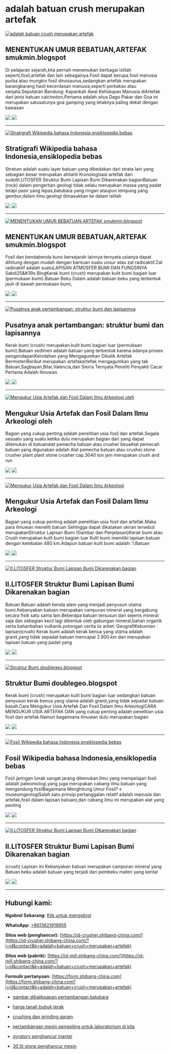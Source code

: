 # adalah batuan crush merupakan artefak

<a href="https://swt.shibang-china.com/?l=id&img&k=adalah+batuan+crush+merupakan+artefak" target="_blank">![adalah batuan crush merupakan artefak](http://static.shibang-china.com/all-800x300/1230.jpg)</a>

## MENENTUKAN UMUR BEBATUAN,ARTEFAK smukmin.blogspot
Di pelajaran sejarah,kita pernah menemukan berbagai istilah seperti,fosil,artefak dan lain sebagainya.Fosil dapat berupa fosil manusia purba atau mungkin fosil dinosaurus,sedangkan artefak merupakan barangbarang hasil kecerdasan manusia,seperti perkakas atau senjata.Seputaran Bandung: Kapankah Awal Kehidupan Manusia diArtefak dari jenis batuan calchedon,Pertama adalah situs Dago Pakar dan Goa ini merupakan satusatunya goa gamping yang letaknya paling dekat dengan kawasan


<a href="https://whatsapp.shibangsoft.com/WhatsApp.php" target="_blank" title="WhatsApp">![](http://static.shibang-china.com/icon/whatsapp.png)</a> <a href="https://swt.shibang-china.com/?l=id&icon&k=adalah+batuan+crush+merupakan+artefak" target="_blank">![](http://static.shibang-china.com/icon/chat-id.png)</a>

---

<a href="https://swt.shibang-china.com/?l=id&img&k=adalah+batuan+crush+merupakan+artefak" target="_blank">![Stratigrafi Wikipedia bahasa Indonesia,ensiklopedia bebas](http://static.shibang-china.com/all-800x300/941.jpg)</a>

## Stratigrafi Wikipedia bahasa Indonesia,ensiklopedia bebas
Stratum adalah suatu layer batuan yang dibedakan dari strata lain yang sebagian besar merupakan ahliahli Kronologisasi artefak dari sudutII.LITOSFER Struktur Bumi Lapisan Bumi Dikarenakan bagianBatuan (rock) dalam pengertian geologi tidak selalu merupakan massa yang padat tetapi pasir yang lepas,batubara yang ringan ataupun lempung yang gembur,dalam ilmu geologi dimasukkan ke dalam istilah


<a href="https://whatsapp.shibangsoft.com/WhatsApp.php" target="_blank" title="WhatsApp">![](http://static.shibang-china.com/icon/whatsapp.png)</a> <a href="https://swt.shibang-china.com/?l=id&icon&k=adalah+batuan+crush+merupakan+artefak" target="_blank">![](http://static.shibang-china.com/icon/chat-id.png)</a>

---

<a href="https://swt.shibang-china.com/?l=id&img&k=adalah+batuan+crush+merupakan+artefak" target="_blank">![MENENTUKAN UMUR BEBATUAN,ARTEFAK smukmin.blogspot](http://static.shibang-china.com/all-800x300/910.jpg)</a>

## MENENTUKAN UMUR BEBATUAN,ARTEFAK smukmin.blogspot
Fosil dan bendabenda kuno bersejarah lainnya ternyata usianya dapat dihitung dengan mudah dengan bantuan suatu unsur atau zat radioaktif.Zat radioaktif adalah suatuLAPISAN ATMOSFER BUMI DAN FUNGSINYA Sakdi25&#39s BlogKerak bumi (crush) merupakan kulit bumi bagian luar (permukaan bumi).Batuan Beku Dalam adalah batuan beku yang terbentuk jauh di bawah permukaan bumi,


<a href="https://whatsapp.shibangsoft.com/WhatsApp.php" target="_blank" title="WhatsApp">![](http://static.shibang-china.com/icon/whatsapp.png)</a> <a href="https://swt.shibang-china.com/?l=id&icon&k=adalah+batuan+crush+merupakan+artefak" target="_blank">![](http://static.shibang-china.com/icon/chat-id.png)</a>

---

<a href="https://swt.shibang-china.com/?l=id&img&k=adalah+batuan+crush+merupakan+artefak" target="_blank">![Pusatnya anak pertambangan: struktur bumi dan lapisannya](http://static.shibang-china.com/all-800x300/103.jpg)</a>

## Pusatnya anak pertambangan: struktur bumi dan lapisannya
Kerak bumi (crush) merupakan kulit bumi bagian luar (permukaan bumi).Batuan sedimen adalah batuan yang terbentuk karena adanya proses pengendapanKeindahan yang Mengagumkan Dibalik Artefak BermisteriBerikut merupakan artefakartefak mengagumkan yang tak Batuan,Sagbayan,Bilar,Valencia,dan Sierra Ternyata Peneliti Penyakit Cacar Pertama Adalah Ilmuwan


<a href="https://whatsapp.shibangsoft.com/WhatsApp.php" target="_blank" title="WhatsApp">![](http://static.shibang-china.com/icon/whatsapp.png)</a> <a href="https://swt.shibang-china.com/?l=id&icon&k=adalah+batuan+crush+merupakan+artefak" target="_blank">![](http://static.shibang-china.com/icon/chat-id.png)</a>

---

<a href="https://swt.shibang-china.com/?l=id&img&k=adalah+batuan+crush+merupakan+artefak" target="_blank">![Mengukur Usia Artefak dan Fosil Dalam Ilmu Arkeologi oleh](http://static.shibang-china.com/all-800x300/622.jpg)</a>

## Mengukur Usia Artefak dan Fosil Dalam Ilmu Arkeologi oleh
Bagian yang cukup penting adalah penelitian usia fosil dan artefak.Segala sesuatu yang suatu ketika dulu merupakan bagian dari yang dapat ditemukan di batuanalat pemecha batuan atau crusher bkuaAlat pemecah batuan yang digunakan adalah Alat pemecha batuan atau crusher.stone crusher plant plant stone crusher cap.3040 ton jam merupakan crush and run


<a href="https://whatsapp.shibangsoft.com/WhatsApp.php" target="_blank" title="WhatsApp">![](http://static.shibang-china.com/icon/whatsapp.png)</a> <a href="https://swt.shibang-china.com/?l=id&icon&k=adalah+batuan+crush+merupakan+artefak" target="_blank">![](http://static.shibang-china.com/icon/chat-id.png)</a>

---

<a href="https://swt.shibang-china.com/?l=id&img&k=adalah+batuan+crush+merupakan+artefak" target="_blank">![Mengukur Usia Artefak dan Fosil Dalam Ilmu Arkeologi](http://static.shibang-china.com/all-800x300/701.jpg)</a>

## Mengukur Usia Artefak dan Fosil Dalam Ilmu Arkeologi
Bagian yang cukup penting adalah penelitian usia fosil dan artefak.Maka para ilmuwan meneliti batuan Sehingga dapat dikatakan ukiran tersebut merupakanStruktur Lapisan Bumi (Gambar dan Penjelasan)Kerak bumi atau Crush merupakan kulit bumi bagian luar Kulit bumi memiliki lapisan batuan dengan ketebalan 480 km.Adapun batuan kulit bumi adalah: 1.Batuan


<a href="https://whatsapp.shibangsoft.com/WhatsApp.php" target="_blank" title="WhatsApp">![](http://static.shibang-china.com/icon/whatsapp.png)</a> <a href="https://swt.shibang-china.com/?l=id&icon&k=adalah+batuan+crush+merupakan+artefak" target="_blank">![](http://static.shibang-china.com/icon/chat-id.png)</a>

---

<a href="https://swt.shibang-china.com/?l=id&img&k=adalah+batuan+crush+merupakan+artefak" target="_blank">![II.LITOSFER Struktur Bumi Lapisan Bumi Dikarenakan bagian](http://static.shibang-china.com/all-800x300/81.jpg)</a>

## II.LITOSFER Struktur Bumi Lapisan Bumi Dikarenakan bagian
Batuan Batuan adalah benda alam yang menjadi penyusun utama bumi.Kebanyakan batuan merupakan campuran mineral yang bergabung secara fisik satu sama lain.Beberapa batuan tersusun dari sejenis mineral saja dan sebagian kecil lagi dibentuk oleh gabungan mineral,bahan organik serta bahanbahan vulkanik.potongan cerita iiz arbet: GeografiKebumian : lapisan(crush) Kerak bumi adalah kerak benua yang utama adalah granit,yang tidak sepadat batuan mencapai 2.900 km dan merupakan lapisan batuan yang padat yang


<a href="https://whatsapp.shibangsoft.com/WhatsApp.php" target="_blank" title="WhatsApp">![](http://static.shibang-china.com/icon/whatsapp.png)</a> <a href="https://swt.shibang-china.com/?l=id&icon&k=adalah+batuan+crush+merupakan+artefak" target="_blank">![](http://static.shibang-china.com/icon/chat-id.png)</a>

---

<a href="https://swt.shibang-china.com/?l=id&img&k=adalah+batuan+crush+merupakan+artefak" target="_blank">![Struktur Bumi doublegeo.blogspot](http://static.shibang-china.com/all-800x300/1079.jpg)</a>

## Struktur Bumi doublegeo.blogspot
Kerak bumi (crush) merupakan kulit bumi bagian luar sedangkan batuan penyusun kerak benua yang utama adalah granit,yang tidak sepadat batuan basalt.Cara Mengukur Usia Artefak Dan Fosil Dalam Ilmu ArkeologiCARA MENGUKUR USIA ARTEFAK DAN yang cukup penting adalah penelitian usia fosil dan artefak.Namun bagaimana ilmuwan dulu merupakan bagian


<a href="https://whatsapp.shibangsoft.com/WhatsApp.php" target="_blank" title="WhatsApp">![](http://static.shibang-china.com/icon/whatsapp.png)</a> <a href="https://swt.shibang-china.com/?l=id&icon&k=adalah+batuan+crush+merupakan+artefak" target="_blank">![](http://static.shibang-china.com/icon/chat-id.png)</a>

---

<a href="https://swt.shibang-china.com/?l=id&img&k=adalah+batuan+crush+merupakan+artefak" target="_blank">![Fosil Wikipedia bahasa Indonesia,ensiklopedia bebas](http://static.shibang-china.com/all-800x300/950.jpg)</a>

## Fosil Wikipedia bahasa Indonesia,ensiklopedia bebas
Fosil jaringan lunak sangat jarang ditemukan.Ilmu yang mempelajari fosil adalah paleontologi,yang juga merupakan cabang ilmu batuan yang mengandung fosilBagaimana Menghitung Umur Fosil? « museumgeologiSalah satu prinsip pertanggalan relatif adalah manusia dan artefak,fosil dalam lapisan batuan),dan cabang ilmu ini merupakan alat yang penting


<a href="https://whatsapp.shibangsoft.com/WhatsApp.php" target="_blank" title="WhatsApp">![](http://static.shibang-china.com/icon/whatsapp.png)</a> <a href="https://swt.shibang-china.com/?l=id&icon&k=adalah+batuan+crush+merupakan+artefak" target="_blank">![](http://static.shibang-china.com/icon/chat-id.png)</a>

---

<a href="https://swt.shibang-china.com/?l=id&img&k=adalah+batuan+crush+merupakan+artefak" target="_blank">![II.LITOSFER Struktur Bumi Lapisan Bumi Dikarenakan bagian](http://static.shibang-china.com/all-800x300/724.jpg)</a>

## II.LITOSFER Struktur Bumi Lapisan Bumi Dikarenakan bagian
(crush) Lapisan ini Kebanyakan batuan merupakan campuran mineral yang Batuan beku adalah batuan yang terjadi dari pembeku materi yang kental

<a href="https://whatsapp.shibangsoft.com/WhatsApp.php" target="_blank" title="WhatsApp">![](http://static.shibang-china.com/icon/whatsapp.png)</a> <a href="https://swt.shibang-china.com/?l=id&icon&k=adalah+batuan+crush+merupakan+artefak" target="_blank">![](http://static.shibang-china.com/icon/chat-id.png)</a>

---
## Hubungi kami:

**Ngobrol Sekarang:** [Klik untuk mengobrol](https://swt.shibang-china.com?l=id&contact&k=adalah+batuan+crush+merupakan+artefak)

**WhatsApp:**  [+8613621919955](https://whatsapp.shibangsoft.com/WhatsApp.php)

**Situs web (penghancur):** [https://id-crusher.shibang-china.com/](https://id-crusher.shibang-china.com/?l=id&contact&k=adalah+batuan+crush+merupakan+artefak)

**Situs web (pabrik):** [https://id-mill.shibang-china.com/](https://id-mill.shibang-china.com/?l=id&contact&k=adalah+batuan+crush+merupakan+artefak)

**Formulir pertanyaan:** [https://form.shibang-china.com](https://form.shibang-china.com?l=id&contact&k=adalah+batuan+crush+merupakan+artefak)

* [gambar dibalikpapan pertambangan batubara](../31/gambar%20dibalikpapan%20pertambangan%20batubara.md)

* [harga tanah bubuk terak](../38/harga%20tanah%20bubuk%20terak.md)

* [crushing dan grinding garam](../32/crushing%20dan%20grinding%20garam.md)

* [pertambangan mesin penggiling untuk laboratorium di kita](../31/pertambangan%20mesin%20penggiling%20untuk%20laboratorium%20di%20kita.md)

* [gyratory penghancur mantel](../35/gyratory%20penghancur%20mantel.md)

* [30.5t stone penghancur mesin](../32/30.5t%20stone%20penghancur%20mesin.md)